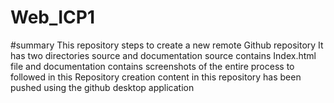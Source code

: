 # Web_ICP1


#summary
This repository steps to create a new remote Github repository 
It has two directories source and documentation
source contains Index.html file and documentation contains screenshots of the entire process to followed in this Repository creation
content in this repository has been pushed using the github desktop application
